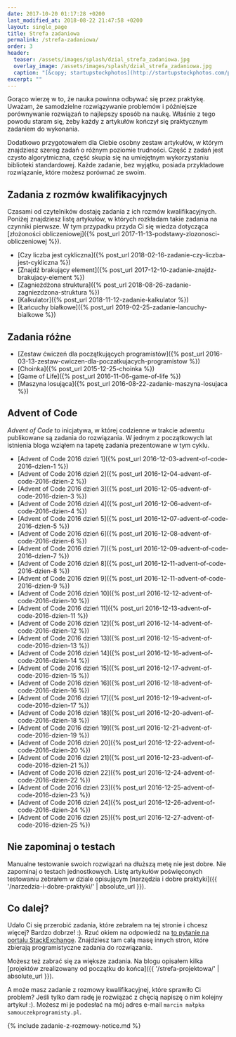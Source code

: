 ```yaml
---
date: 2017-10-20 01:17:28 +0200
last_modified_at: 2018-08-22 21:47:58 +0200
layout: single_page
title: Strefa zadaniowa
permalink: /strefa-zadaniowa/
order: 3
header:
  teaser: /assets/images/splash/dzial_strefa_zadaniowa.jpg
  overlay_image: /assets/images/splash/dzial_strefa_zadaniowa.jpg
  caption: "[&copy; startupstockphotos](http://startupstockphotos.com/post/143841899156)"
excerpt: ""
---
```


Gorąco wierzę w to, że nauka powinna odbywać się przez praktykę. Uważam, że samodzielne rozwiązywanie problemów i późniejsze porównywanie rozwiązań to najlepszy sposób na naukę. Właśnie z tego powodu staram się, żeby każdy z artykułów kończył się praktycznym zadaniem do wykonania.

Dodatkowo przygotowałem dla Ciebie osobny zestaw artykułów, w którym znajdziesz szereg zadań o różnym poziomie trudności. Część z zadań jest czysto algorytmiczna, część skupia się na umiejętnym wykorzystaniu biblioteki standardowej. Każde zadanie, bez wyjątku, posiada przykładowe rozwiązanie, które możesz porównać ze swoim.

## Zadania z rozmów kwalifikacyjnych

Czasami od czytelników dostaję zadania z ich rozmów kwalifikacyjnych. Poniżej znajdziesz listę artykułów, w których rozkładam takie zadania na czynniki pierwsze. W tym przypadku przyda Ci się wiedza dotycząca [złożoności obliczeniowej]({% post_url 2017-11-13-podstawy-zlozonosci-obliczeniowej %}).

* [Czy liczba jest cykliczna]({% post_url 2018-02-16-zadanie-czy-liczba-jest-cykliczna %})
* [Znajdź brakujący element]({% post_url 2017-12-10-zadanie-znajdz-brakujacy-element %})
* [Zagnieżdżona struktura]({% post_url 2018-08-26-zadanie-zagniezdzona-struktura %})
* [Kalkulator]({% post_url 2018-11-12-zadanie-kalkulator %})
* [Łańcuchy białkowe]({% post_url 2019-02-25-zadanie-lancuchy-bialkowe %})

## Zadania różne

* [Zestaw ćwiczeń dla początkujących programistów]({% post_url 2016-03-13-zestaw-cwiczen-dla-poczatkujacych-programistow %})
* [Choinka]({% post_url 2015-12-25-choinka %})
* [Game of Life]({% post_url 2016-11-06-game-of-life %})
* [Maszyna losująca]({% post_url 2016-08-22-zadanie-maszyna-losujaca %})

## Advent of Code

_Advent of Code_ to inicjatywa, w której codzienne w trakcie adwentu publikowane są zadania do rozwiązania. W jednym z początkowych lat istnienia bloga wziąłem na tapetę zadania prezentowane w tym cyklu. 

* [Advent of Code 2016 dzień 1]({% post_url 2016-12-03-advent-of-code-2016-dzien-1 %})
* [Advent of Code 2016 dzień 2]({% post_url 2016-12-04-advent-of-code-2016-dzien-2 %})
* [Advent of Code 2016 dzień 3]({% post_url 2016-12-05-advent-of-code-2016-dzien-3 %})
* [Advent of Code 2016 dzień 4]({% post_url 2016-12-06-advent-of-code-2016-dzien-4 %})
* [Advent of Code 2016 dzień 5]({% post_url 2016-12-07-advent-of-code-2016-dzien-5 %})
* [Advent of Code 2016 dzień 6]({% post_url 2016-12-08-advent-of-code-2016-dzien-6 %})
* [Advent of Code 2016 dzień 7]({% post_url 2016-12-09-advent-of-code-2016-dzien-7 %})
* [Advent of Code 2016 dzień 8]({% post_url 2016-12-11-advent-of-code-2016-dzien-8 %})
* [Advent of Code 2016 dzień 9]({% post_url 2016-12-11-advent-of-code-2016-dzien-9 %})
* [Advent of Code 2016 dzień 10]({% post_url 2016-12-12-advent-of-code-2016-dzien-10 %})
* [Advent of Code 2016 dzień 11]({% post_url 2016-12-13-advent-of-code-2016-dzien-11 %})
* [Advent of Code 2016 dzień 12]({% post_url 2016-12-14-advent-of-code-2016-dzien-12 %})
* [Advent of Code 2016 dzień 13]({% post_url 2016-12-15-advent-of-code-2016-dzien-13 %})
* [Advent of Code 2016 dzień 14]({% post_url 2016-12-16-advent-of-code-2016-dzien-14 %})
* [Advent of Code 2016 dzień 15]({% post_url 2016-12-17-advent-of-code-2016-dzien-15 %})
* [Advent of Code 2016 dzień 16]({% post_url 2016-12-18-advent-of-code-2016-dzien-16 %})
* [Advent of Code 2016 dzień 17]({% post_url 2016-12-19-advent-of-code-2016-dzien-17 %})
* [Advent of Code 2016 dzień 18]({% post_url 2016-12-20-advent-of-code-2016-dzien-18 %})
* [Advent of Code 2016 dzień 19]({% post_url 2016-12-21-advent-of-code-2016-dzien-19 %})
* [Advent of Code 2016 dzień 20]({% post_url 2016-12-22-advent-of-code-2016-dzien-20 %})
* [Advent of Code 2016 dzień 21]({% post_url 2016-12-23-advent-of-code-2016-dzien-21 %})
* [Advent of Code 2016 dzień 22]({% post_url 2016-12-24-advent-of-code-2016-dzien-22 %})
* [Advent of Code 2016 dzień 23]({% post_url 2016-12-25-advent-of-code-2016-dzien-23 %})
* [Advent of Code 2016 dzień 24]({% post_url 2016-12-26-advent-of-code-2016-dzien-24 %})
* [Advent of Code 2016 dzień 25]({% post_url 2016-12-27-advent-of-code-2016-dzien-25 %})

## Nie zapominaj o testach

Manualne testowanie swoich rozwiązań na dłuższą metę nie jest dobre. Nie zapominaj o testach jednostkowych. Listę artykułów poświęconych testowaniu zebrałem w dziale opisującym [narzędzia i dobre praktyki]({{ '/narzedzia-i-dobre-praktyki/' | absolute_url }}).

## Co dalej?

Udało Ci się przerobić zadania, które zebrałem na tej stronie i chcesz więcej? Bardzo dobrze! :). Rzuć okiem na odpowiedź na [to pytanie na portalu StackExchange](https://softwareengineering.stackexchange.com/questions/756/where-can-i-find-programming-puzzles-and-challenges). Znajdziesz tam całą masę innych stron, które zbierają programistyczne zadania do rozwiązania.

Możesz też zabrać się za większe zadania. Na blogu opisałem kilka [projektów zrealizowany od początku do końca]({{ '/strefa-projektowa/' | absolute_url }}).

A może masz zadanie z rozmowy kwalifikacyjnej, które sprawiło Ci problem? Jeśli tylko dam radę je rozwiązać z chęcią napiszę o nim kolejny artykuł :). Możesz mi je podesłać na mój adres e-mail `marcin małpka samouczekprogramisty.pl`.

{% include zadanie-z-rozmowy-notice.md %}
